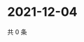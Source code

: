 # 2021-12-04

共 0 条

<!-- BEGIN WEIBO -->
<!-- 最后更新时间 Sat Dec 04 2021 18:00:52 GMT+0800 (China Standard Time) -->

<!-- END WEIBO -->
